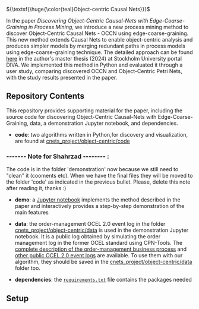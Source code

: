 ${\textsf{\huge{\color{teal}Object-centric Causal Nets}}}$

In the paper *Discovering Object-Centric Causal-Nets with Edge-Coarse-Graining in Process Mining*, we introduce a new process mining method to discover Object-Centric Causal Nets - OCCN using edge-coarse-graining. This new method extends Causal Nets to enable object-centric analysis and produces simpler models by merging redundant paths in process models using edge-coarse-graining technique. The detailed approach can be found <a href="https://su.diva-portal.org/smash/record.jsf?pid=diva2:1955576">here</a> in the author's master thesis (2024) at Stockholm University portal DIVA. We implemented this method in Python and evaluated it through a user study, comparing discovered OCCN and Object-Centric Petri Nets, with the study results presented in the paper.

## Repository Contents
This repository provides supporting material for the paper, including the source code for discovering Object-Centric Causal-Nets with Edge-Coarse-Graining, data, a demonstration Jupyter notebook, and dependencies.

- **code**: two algorithms written in Python,for discovery and visualization, are found at <a href=cnets_project/object-centric/code>cnets_project/object-centric/code</a>

### ------- Note for Shahrzad -------- :
The code is in the folder 'demonstration' now because we still need to "clean" it (cooments etc). When we have the final files they will be moved to the folder 'code' as indicated in the previous bullet. Please, delete this note after reading it, thanks :)

- **demo**:  a <a href=cnets_project/object-centric/notebook/demonstration.ipynb>Jupyter notebook</a> implements the method described in the paper and interactively provides a step-by-step demonstration of the main features
  
- **data**: the order-management OCEL 2.0 event log in the folder <a href=cnets_project/object-centric/data>cnets_project/object-centric/data</a> is used in the demonstration Jupyter notebook. It is a public log obtained by simulating the order management log in the former OCEL standard using CPN-Tools. The <a href="https://zenodo.org/records/8428112">complete description of the order-management business process</a> and <a href="https://www.ocel-standard.org/event-logs/overview/">other public OCEL 2.0 event logs</a> are available. To use them with our algorithm, they should be saved in the <a href=cnets_project/object-centric/data>cnets_project/object-centric/data</a> folder too.

- **dependencies**: the  <a href=cnets_project/object-centric/dependencies/requirements.txt>`requirements.txt`</a> file contains the packages needed

## Setup


